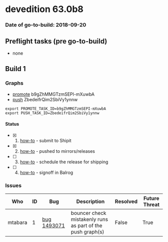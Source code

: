 # devedition 63.0b8

### Date of go-to-build: 2018-09-20

## Preflight tasks (pre go-to-build)
- none

## Build 1  

### Graphs
* [promote](https://tools.taskcluster.net/push-inspector/#/b9gZhMMGTzmSEPI-mXuwbA) b9gZhMMGTzmSEPI-mXuwbA
* [push](https://tools.taskcluster.net/push-inspector/#/ZbedeifrQim2SbiVy1ynnw) ZbedeifrQim2SbiVy1ynnw
```
export PROMOTE_TASK_ID=b9gZhMMGTzmSEPI-mXuwbA
export PUSH_TASK_ID=ZbedeifrQim2SbiVy1ynnw
```


#### Status
- [x] 1.  [how-to](https://wiki.mozilla.org/Release:Release_Automation_on_Mercurial:Starting_a_Release#Submit_to_Ship_It)  - submit to Shipit
- [x] 2.  [how-to](https://github.com/mozilla-releng/releasewarrior-2.0/blob/master/docs/release-promotion/desktop/howto.md#push-artifacts-to-releases-directory)  - pushed to mirrors/releases
- [ ] 3.  [how-to](https://github.com/mozilla-releng/releasewarrior-2.0/blob/master/docs/release-promotion/desktop/howto.md#ship-the-release)  - schedule the release for shipping
- [ ] 4.  [how-to](https://github.com/mozilla-releng/releasewarrior-2.0/blob/master/docs/release-promotion/desktop/howto.md#obtain-sign-offs-for-changes)  - signoff in Balrog

### Issues
| Who                 | ID               | Bug                                                                 | Description                | Resolved                | Future Threat                |
| ------------------- | ---------------- | ------------------------------------------------------------------- | -------------------------- | ----------------------- | ---------------------------- |
| mtabara  | 1 | [bug 1493071](https://bugzil.la/1493071)        | bouncer check mistakenly runs as part of the push graph(s) | False | True |

